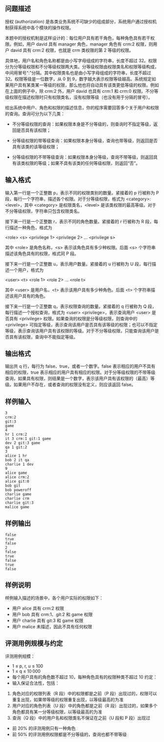 

## 问题描述



授权 (authorization) 是各类业务系统不可缺少的组成部分，系统用户通过授权机制获得系统中各个模块的操作权限。

本题中的授权机制是这样设计的：每位用户具有若干角色，每种角色具有若干权限。例如，用户 david 具有 manager 角色，manager 角色有 crm:2 权限，则用户 david 具有 crm:2 权限，也就是 crm 类权限的第 2 等级的权限。

具体地，用户名和角色名称都是由小写字母组成的字符串，长度不超过 32。权限分为分等级权限和不分等级权限两大类。分等级权限由权限类名和权限等级构成，中间用冒号“:”分隔。其中权限类名也是由小写字母组成的字符串，长度不超过 32。权限等级是一位数字，从 0 到 9，数字越大表示权限等级越高。系统规定如果用户具有某类某一等级的权限，那么他也将自动具有该类更低等级的权限。例如在上面的例子中，除 crm:2 外，用户 david 也具有 crm:1 和 crm:0 权限。不分等级权限在描述权限时只有权限类名，没有权限等级（也没有用于分隔的冒号）。

给出系统中用户、角色和权限的描述信息，你的程序需要回答多个关于用户和权限的查询。查询可分为以下几类：

*    不分等级权限的查询：如果权限本身是不分等级的，则查询时不指定等级，返回是否具有该权限；

*    分等级权限的带等级查询：如果权限本身分等级，查询也带等级，则返回是否具有该类的该等级权限；

*    分等级权限的不带等级查询：如果权限本身分等级，查询不带等级，则返回具有该类权限的等级；如果不具有该类的任何等级权限，则返回“否”。



## 输入格式



输入第一行是一个正整数 p，表示不同的权限类别的数量。紧接着的 p 行被称为 P 段，每行一个字符串，描述各个权限。对于分等级权限，格式为 \<category>:\<level>，其中 \<category> 是权限类名，\<level> 是该类权限的最高等级。对于不分等级权限，字符串只包含权限类名。

接下来一行是一个正整数 r，表示不同的角色数量。紧接着的 r 行被称为 R 段，每行描述一种角色，格式为

\<role> \<s> \<privilege 1> \<privilege 2> ... \<privilege s>

其中 \<role> 是角色名称，\<s> 表示该角色具有多少种权限。后面 \<s> 个字符串描述该角色具有的权限，格式同 P 段。

接下来一行是一个正整数 u，表示用户数量。紧接着的 u 行被称为 U 段，每行描述一个用户，格式为

\<user> \<t> \<role 1> \<role 2> ... \<role t>

其中 \<user> 是用户名，\<t> 表示该用户具有多少种角色。后面 \<t> 个字符串描述该用户具有的角色。

接下来一行是一个正整数 q，表示权限查询的数量。紧接着的 q 行被称为 Q 段，每行描述一个授权查询，格式为 \<user> \<privilege>，表示查询用户 \<user> 是否具有 \<privilege> 权限。如果查询的权限是分等级权限，则查询中的 \<privilege> 可指定等级，表示查询该用户是否具有该等级的权限；也可以不指定等级，表示查询该用户具有该权限的等级。对于不分等级权限，只能查询该用户是否具有该权限，查询中不能指定等级。



## 输出格式



输出共 q 行，每行为 false、true，或者一个数字。false 表示相应的用户不具有相应的权限，true 表示相应的用户具有相应的权限。对于分等级权限的不带等级查询，如果具有权限，则结果是一个数字，表示该用户具有该权限的（最高）等级。如果用户不存在，或者查询的权限没有定义，则应该返回 false。



## 样例输入
```
3
crm:2
git:3
game
4
hr 1 crm:2
it 3 crm:1 git:1 game
dev 2 git:3 game
qa 1 git:2
3
alice 1 hr
bob 2 it qa
charlie 1 dev
9
alice game
alice crm:2
alice git:0
bob git
bob poweroff
charlie game
charlie crm
charlie git:3
malice game
```
## 样例输出
```
false
true
false
2
false
true
false
true
false
```
## 样例说明

样例输入描述的场景中，各个用户实际的权限如下：
* 用户 alice 具有 crm:2 权限
* 用户 bob 具有 crm:1、git:2 和 game 权限
* 用户 charlie 具有 git:3 和 game 权限
* 用户 malice 未描述，因此不具有任何权限

## 评测用例规模与约定

评测用例规模：
*    1 ≤ p, r, u ≤ 100
*    1 ≤ q ≤ 10 000
*    每个用户具有的角色数不超过 10，每种角色具有的权限种类不超过 10
约定：
*    输入保证合法性，包括：
1) 角色对应的权限列表（R 段）中的权限都是之前（P 段）出现过的，权限可以重复出现，如果带等级的权限重复出现，以等级最高的为准
2) 用户对应的角色列表（U 段）中的角色都是之前（R 段）出现过的，如果多个角色都具有某一分等级权限，以等级最高的为准
3) 查询（Q 段）中的用户名和权限类名不保证在之前（U 段和 P 段）出现过
*    前 20% 的评测用例只有一种角色
*    前 50% 的评测用例权限都是不分等级的，查询也都不带等级